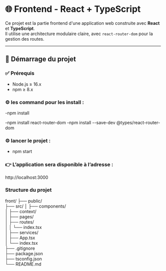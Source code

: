 # 🌐 Frontend - React + TypeScript

Ce projet est la partie frontend d'une application web construite avec **React** et **TypeScript**.  
Il utilise une architecture modulaire claire, avec `react-router-dom` pour la gestion des routes.

---

## 🚀 Démarrage du projet

### ✅ Prérequis

- Node.js ≥ 16.x
- npm ≥ 8.x

### ⚙️  les command pour les install :

-npm install

-npm install react-router-dom
-npm install --save-dev @types/react-router-dom

### ⚙️  lancer le projet :

- npm start

### 👉 L’application sera disponible à l’adresse :

http://localhost:3000

### Structure du projet

front/
├── public/                 
├── src/
│   ├── components/         
│   ├── context/            
│   ├── pages/              
│   ├── routes/             
│   │   └── index.tsx      
│   ├── services/           
│   ├── App.tsx            
│   └── index.tsx         
├── .gitignore              
├── package.json            
├── tsconfig.json          
└── README.md              
